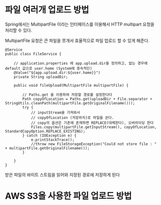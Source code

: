 # 파일 여러개 업로드 방법
Spring에서는 MultipartFile 이라는 인터페이스를 이용해서 HTTP multipart 요청을 처리할 수 있다. 

MultipartFile 요청은 큰 파일을 쪼개서 효율적으로 파일 업로드 할 수 있게 해준다. 

    @Service
    public class FileService {

        // application.properties 에 app.upload.dir을 정의하고, 없는 경우에 default 값으로 user.home (System에 종속적인)
        @Value("${app.upload.dir:${user.home}}")
        private String uploadDir;

        public void fileUpload(MultipartFile multipartFile) {

            // Paths.get 을 이용하여 저장할 경로를 설정한다다
            Path copyOfLocation = Paths.get(uploadDir + File.separator + StringUtils.cleanPath(multipartFile.getOriginalFilename()));
            try {
                // inputStream을 가져와서
                // copyOfLocation (저장위치)로 파일을 쓴다.
                // copy의 옵션은 기존에 존재하면 REPLACE(대체한다), 오버라이딩 한다
                Files.copy(multipartFile.getInputStream(), copyOfLocation, StandardCopyOption.REPLACE_EXISTING);
            } catch (IOException e) {
                e.printStackTrace();
                //throw new FileStorageException("Could not store file : " + multipartFile.getOriginalFilename());
            }

        }
    }

받은 파일의 바이트 스트림을 읽어와 지정된 경로에 저장하게 된다


# AWS S3을 사용한 파일 업로드 방법